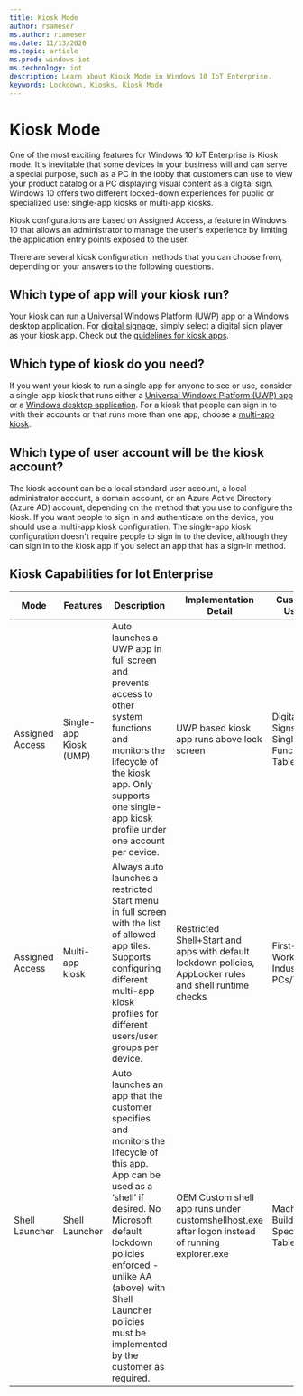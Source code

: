 ```yaml
---
title: Kiosk Mode
author: rsameser
ms.author: riameser
ms.date: 11/13/2020
ms.topic: article
ms.prod: windows-iot
ms.technology: iot
description: Learn about Kiosk Mode in Windows 10 IoT Enterprise.
keywords: Lockdown, Kiosks, Kiosk Mode
---
```


# Kiosk Mode  
One of the most exciting features for Windows 10 IoT Enterprise is Kiosk mode. It's inevitable that some devices in your business will and can serve a special purpose, such as a PC in the lobby that customers can use to view your product catalog or a PC displaying visual content as a digital sign. Windows 10 offers two different locked-down experiences for public or specialized use: single-app kiosks or multi-app kiosks.

Kiosk configurations are based on Assigned Access, a feature in Windows 10 that allows an administrator to manage the user's experience by limiting the application entry points exposed to the user.

There are several kiosk configuration methods that you can choose from, depending on your answers to the following questions.

## Which type of app will your kiosk run?
Your kiosk can run a Universal Windows Platform (UWP) app or a Windows desktop application. For [digital signage](https://docs.microsoft.com/windows/configuration/setup-digital-signage), simply select a digital sign player as your kiosk app. Check out the [guidelines for kiosk apps](https://docs.microsoft.com/windows/configuration/guidelines-for-assigned-access-app).

## Which type of kiosk do you need?
If you want your kiosk to run a single app for anyone to see or use, consider a single-app kiosk that runs either a [Universal Windows Platform (UWP) app](https://docs.microsoft.com/windows/configuration/kiosk-methods#uwp) or a [Windows desktop application](https://docs.microsoft.com/windows/configuration/kiosk-methods#classic). For a kiosk that people can sign in to with their accounts or that runs more than one app, choose a [multi-app kiosk](https://docs.microsoft.com/windows/configuration/kiosk-methods#desktop).

## Which type of user account will be the kiosk account?
The kiosk account can be a local standard user account, a local administrator account, a domain account, or an Azure Active Directory (Azure AD) account, depending on the method that you use to configure the kiosk. If you want people to sign in and authenticate on the device, you should use a multi-app kiosk configuration. The single-app kiosk configuration doesn't require people to sign in to the device, although they can sign in to the kiosk app if you select an app that has a sign-in method.

## Kiosk Capabilities for Iot Enterprise
| Mode | Features | Description | Implementation Detail | Customer Usage  |
|--------------|----------|-------------|-----------------------|-----------------|
| Assigned Access | Single-app Kiosk (UMP)  | Auto launches a UWP app in full screen and prevents access to other system functions and monitors the lifecycle of the kiosk app. Only supports one single-app kiosk profile under one account per device.  | UWP based kiosk app runs above lock screen | Digital Signs & Single Function Tables
| Assigned Access | Multi-app kiosk | Always auto launches a restricted Start menu in full screen with the list of allowed app tiles. Supports configuring different multi-app kiosk profiles for different users/user groups per device. | Restricted Shell+Start and apps with default lockdown policies, AppLocker rules and shell runtime checks | First-line Workers & Industrial PCs/Tablets |
| Shell Launcher | Shell Launcher | Auto launches an app that the customer specifies and monitors the lifecycle of this app. App can be used as a ‘shell’ if desired. No Microsoft default lockdown policies enforced - unlike AA (above) with Shell Launcher policies must be implemented by the customer as required. | OEM Custom shell app runs under customshellhost.exe after logon instead of running explorer.exe | Machine Builders & Specialty Tablets |
